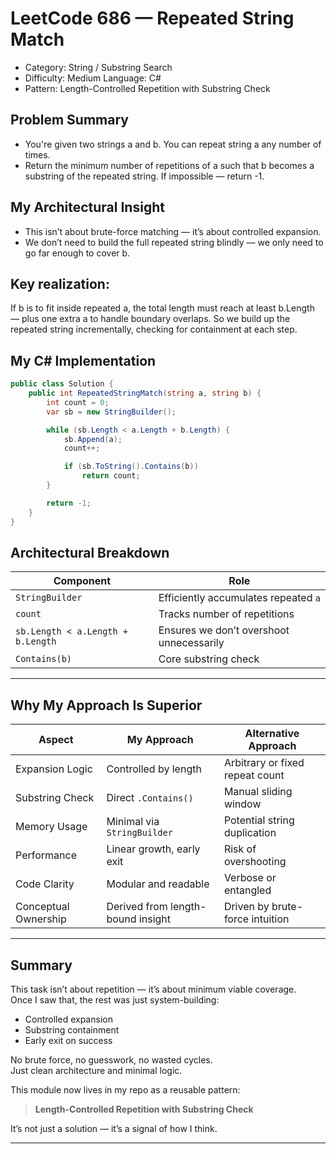  # LeetCode 686 — Repeated String Match
- Category: String / Substring Search 
- Difficulty: Medium Language: C# 
- Pattern: Length-Controlled Repetition with Substring Check

 ## Problem Summary
- You're given two strings a and b. You can repeat string a any number of times. 
- Return the minimum number of repetitions of a such that b becomes a substring of the repeated string. If impossible — return -1.

##  My Architectural Insight
- This isn’t about brute-force matching — it’s about controlled expansion.
- We don’t need to build the full repeated string blindly — we only need to go far enough to cover b.

## Key realization:

If b is to fit inside repeated a, the total length must reach at least b.Length — plus one extra a to handle boundary overlaps.
So we build up the repeated string incrementally, checking for containment at each step.

##  My C# Implementation
```csharp
public class Solution {
    public int RepeatedStringMatch(string a, string b) {
        int count = 0;
        var sb = new StringBuilder();

        while (sb.Length < a.Length + b.Length) {
            sb.Append(a);
            count++;

            if (sb.ToString().Contains(b))
                return count;
        }

        return -1;
    }
}
```

##  Architectural Breakdown

| Component                     | Role                                      |
|------------------------------|-------------------------------------------|
| `StringBuilder`              | Efficiently accumulates repeated `a`      |
| `count`                      | Tracks number of repetitions              |
| `sb.Length < a.Length + b.Length` | Ensures we don’t overshoot unnecessarily |
| `Contains(b)`                | Core substring check                      |

---

##  Why My Approach Is Superior

| Aspect               | My Approach                          | Alternative Approach                     |
|----------------------|--------------------------------------|------------------------------------------|
| Expansion Logic      | Controlled by length                 | Arbitrary or fixed repeat count          |
| Substring Check      | Direct `.Contains()`                 | Manual sliding window                    |
| Memory Usage         | Minimal via `StringBuilder`          | Potential string duplication             |
| Performance          | Linear growth, early exit            | Risk of overshooting                     |
| Code Clarity         | Modular and readable                 | Verbose or entangled                     |
| Conceptual Ownership | Derived from length-bound insight    | Driven by brute-force intuition          |

---

##  Summary

This task isn’t about repetition — it’s about minimum viable coverage.  
Once I saw that, the rest was just system-building:

- Controlled expansion  
- Substring containment  
- Early exit on success

No brute force, no guesswork, no wasted cycles.  
Just clean architecture and minimal logic.

This module now lives in my repo as a reusable pattern:

> **Length-Controlled Repetition with Substring Check**

It’s not just a solution — it’s a signal of how I think.


---
